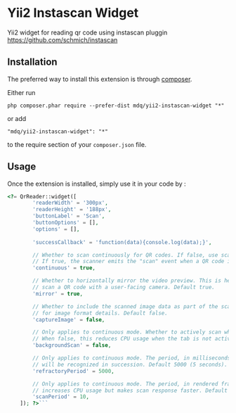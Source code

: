 Yii2 Instascan Widget
=====================
Yii2 widget for reading qr code using instascan pluggin
https://github.com/schmich/instascan

Installation
------------

The preferred way to install this extension is through [composer](http://getcomposer.org/download/).

Either run

```
php composer.phar require --prefer-dist mdq/yii2-instascan-widget "*"
```

or add

```
"mdq/yii2-instascan-widget": "*"
```

to the require section of your `composer.json` file.


Usage
-----

Once the extension is installed, simply use it in your code by  :

```php
<?= QrReader::widget([
        'readerWidth' = '300px',
        'readerHeight' = '188px',
        'buttonLabel' = 'Scan',
        'buttonOptions' = [],
        'options' = [],
    
        'successCallback' = 'function(data){console.log(data);}',

        // Whether to scan continuously for QR codes. If false, use scanner.scan() to manually scan.
        // If true, the scanner emits the "scan" event when a QR code is scanned. Default true.
        'continuous' = true,

        // Whether to horizontally mirror the video preview. This is helpful when trying to
        // scan a QR code with a user-facing camera. Default true.
        'mirror' = true,

        // Whether to include the scanned image data as part of the scan result. See the "scan" event
        // for image format details. Default false.
        'captureImage' = false,

        // Only applies to continuous mode. Whether to actively scan when the tab is not active.
        // When false, this reduces CPU usage when the tab is not active. Default true.
        'backgroundScan' = false,

        // Only applies to continuous mode. The period, in milliseconds, before the same QR code
        // will be recognized in succession. Default 5000 (5 seconds).
        'refractoryPeriod' = 5000,

        // Only applies to continuous mode. The period, in rendered frames, between scans. A lower scan period
        // increases CPU usage but makes scan response faster. Default 1 (i.e. analyze every frame).
        'scanPeriod' = 10,
    ]); ?>```